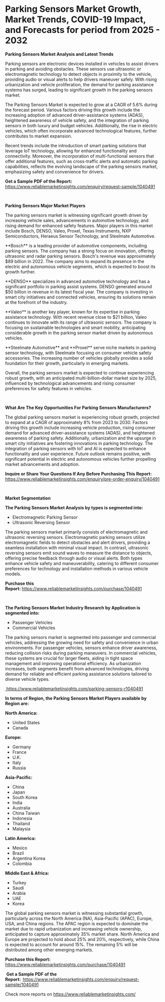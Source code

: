 <p><h1>Parking Sensors Market Growth, Market Trends, COVID-19 Impact, and Forecasts for period from 2025 - 2032</h1></p><p><strong>Parking Sensors Market Analysis and Latest Trends</strong></p>
<p><p>Parking sensors are electronic devices installed in vehicles to assist drivers in parking and avoiding obstacles. These sensors use ultrasonic or electromagnetic technology to detect objects in proximity to the vehicle, providing audio or visual alerts to help drivers maneuver safely. With rising urbanization and vehicle proliferation, the demand for parking assistance systems has surged, leading to significant growth in the parking sensors market.</p><p>The Parking Sensors Market is expected to grow at a CAGR of 5.6% during the forecast period. Various factors driving this growth include the increasing adoption of advanced driver-assistance systems (ADAS), heightened awareness of vehicle safety, and the integration of parking sensors in both luxury and budget vehicles. Additionally, the rise in electric vehicles, which often incorporate advanced technological features, further contributes to market expansion. </p><p>Recent trends include the introduction of smart parking solutions that leverage IoT technology, allowing for enhanced functionality and connectivity. Moreover, the incorporation of multi-functional sensors that offer additional features, such as cross-traffic alerts and automatic parking capabilities, reflects the evolving landscape of the parking sensors market, emphasizing safety and convenience for drivers.</p></p>
<p><strong>Get a Sample PDF of the Report:&nbsp;</strong> <a href="https://www.reliablemarketinsights.com/enquiry/request-sample/1040491?utm_campaign=3293&utm_medium=2&utm_source=Github&utm_content=ia&utm_term=06042025&utm_id=parking-sensors">https://www.reliablemarketinsights.com/enquiry/request-sample/1040491</a></p>
<p>&nbsp;</p>
<p><strong>Parking Sensors Major Market Players</strong></p>
<p><p>The parking sensors market is witnessing significant growth driven by increasing vehicle sales, advancements in automotive technology, and rising demand for enhanced safety features. Major players in this market include Bosch, DENSO, Valeo, Proxel, Texas Instruments, NXP Semiconductors, Heraeus Sensor Technology, and Steelmate Automotive.</p><p>**Bosch** is a leading provider of automotive components, including parking sensors. The company has a strong focus on innovation, offering ultrasonic and radar parking sensors. Bosch's revenue was approximately $89 billion in 2022. The company aims to expand its presence in the electric and autonomous vehicle segments, which is expected to boost its growth further.</p><p>**DENSO** specializes in advanced automotive technology and has a significant portfolio in parking assist systems. DENSO generated around $50 billion in revenue in its latest fiscal year. The company is investing in smart city initiatives and connected vehicles, ensuring its solutions remain at the forefront of the industry.</p><p>**Valeo** is another key player, known for its expertise in parking assistance technology. With recent revenue close to $21 billion, Valeo continues to innovate with its range of ultrasonic sensors. The company is focusing on sustainable technologies and smart mobility, anticipating considerable growth in the parking sensor market driven by autonomous vehicles.</p><p>**Steelmate Automotive** and **Proxel** serve niche markets in parking sensor technology, with Steelmate focusing on consumer vehicle safety accessories. The increasing number of vehicles globally provides a solid foundation for their growth, particularly in emerging markets.</p><p>Overall, the parking sensors market is expected to continue experiencing robust growth, with an anticipated multi-billion-dollar market size by 2025, influenced by technological advancements and rising consumer preferences for safety features in vehicles.</p></p>
<p>&nbsp;</p>
<p><strong>What Are The Key Opportunities For Parking Sensors Manufacturers?</strong></p>
<p><p>The global parking sensors market is experiencing robust growth, projected to expand at a CAGR of approximately 8% from 2023 to 2030. Factors driving this growth include increasing vehicle production, rising consumer demand for advanced driver-assistance systems (ADAS), and heightened awareness of parking safety. Additionally, urbanization and the upsurge in smart city initiatives are fostering innovations in parking technology. The integration of parking sensors with IoT and AI is expected to enhance functionality and user experience. Future outlook remains positive, with significant potential in electric and autonomous vehicles further propelling market advancements and adoption.</p></p>
<p><strong>Inquire or Share Your Questions If Any Before Purchasing This Report:</strong> <a href="https://www.reliablemarketinsights.com/enquiry/pre-order-enquiry/1040491?utm_campaign=3293&utm_medium=2&utm_source=Github&utm_content=ia&utm_term=06042025&utm_id=parking-sensors">https://www.reliablemarketinsights.com/enquiry/pre-order-enquiry/1040491</a></p>
<p>&nbsp;</p>
<p><strong>Market Segmentation</strong></p>
<p><strong>The Parking Sensors Market Analysis by types is segmented into:</strong></p>
<p><ul><li>Electromagnetic Parking Sensor</li><li>Ultrasonic Reversing Sensor</li></ul></p>
<p><p>The parking sensors market primarily consists of electromagnetic and ultrasonic reversing sensors. Electromagnetic parking sensors utilize electromagnetic fields to detect obstacles and alert drivers, providing a seamless installation with minimal visual impact. In contrast, ultrasonic reversing sensors emit sound waves to measure the distance to objects, offering precise feedback through audio or visual alerts. Both types enhance vehicle safety and maneuverability, catering to different consumer preferences for technology and installation methods in various vehicle models.</p></p>
<p><strong>Purchase this Report:&nbsp;</strong><a href="https://www.reliablemarketinsights.com/purchase/1040491?utm_campaign=3293&utm_medium=2&utm_source=Github&utm_content=ia&utm_term=06042025&utm_id=parking-sensors">https://www.reliablemarketinsights.com/purchase/1040491</a></p>
<p>&nbsp;</p>
<p><strong>The Parking Sensors Market Industry Research by Application is segmented into:</strong></p>
<p><ul><li>Passenger Vehicles</li><li>Commercial Vehicles</li></ul></p>
<p><p>The parking sensors market is segmented into passenger and commercial vehicles, addressing the growing need for safety and convenience in urban environments. For passenger vehicles, sensors enhance driver awareness, reducing collision risks during parking maneuvers. In commercial vehicles, these systems are crucial for larger fleets, aiding in tight space management and improving operational efficiency. As urbanization increases, both segments benefit from advanced technologies, driving demand for reliable and efficient parking assistance solutions tailored to diverse vehicle types.</p></p>
<p><a href="https://www.reliablemarketinsights.com/parking-sensors-r1040491?utm_campaign=3293&utm_medium=2&utm_source=Github&utm_content=ia&utm_term=06042025&utm_id=parking-sensors">&nbsp;https://www.reliablemarketinsights.com/parking-sensors-r1040491</a></p>
<p><strong>In terms of Region, the Parking Sensors Market Players available by Region are:</strong></p>
<p>
    <p> <strong> North America: </strong>
        <ul>
            <li>United States</li>
            <li>Canada</li>
        </ul>
        </p> 
    <p> <strong> Europe: </strong>
        <ul>
            <li>Germany</li>
            <li>France</li>
            <li>U.K.</li>
            <li>Italy</li>
            <li>Russia</li>
        </ul>
        </p> 
    <p> <strong> Asia-Pacific: </strong>
        <ul>
            <li>China</li>
            <li>Japan</li>
            <li>South Korea</li>
            <li>India</li>
            <li>Australia</li>
            <li>China Taiwan</li>
            <li>Indonesia</li>
            <li>Thailand</li>
            <li>Malaysia</li>
        </ul>
        </p> 
    <p> <strong> Latin America: </strong>
        <ul>
            <li>Mexico</li>
            <li>Brazil</li>
            <li>Argentina Korea</li>
            <li>Colombia</li>
        </ul>
        </p> 
    <p> <strong> Middle East & Africa: </strong>
        <ul>
            <li>Turkey</li>
            <li>Saudi</li>
            <li>Arabia</li>
            <li>UAE</li>
            <li>Korea</li>
        </ul>
    </p>
    </p>
<p><p>The global parking sensors market is witnessing substantial growth, particularly across the North America (NA), Asia-Pacific (APAC), Europe, USA, and China regions. The APAC region is expected to dominate the market due to rapid urbanization and increasing vehicle ownership, anticipated to capture approximately 35% market share. North America and Europe are projected to hold about 25% and 20%, respectively, while China is expected to account for around 15%. The remaining 5% will be distributed among other emerging markets.</p></p>
<p><strong>Purchase this Report: </strong><a href="https://www.reliablemarketinsights.com/purchase/1040491?utm_campaign=3293&utm_medium=2&utm_source=Github&utm_content=ia&utm_term=06042025&utm_id=parking-sensors">https://www.reliablemarketinsights.com/purchase/1040491</a></p>
<p>&nbsp;<strong>Get a Sample PDF of the Report:&nbsp;&nbsp;</strong><a href="https://www.reliablemarketinsights.com/enquiry/request-sample/1040491?utm_campaign=3293&utm_medium=2&utm_source=Github&utm_content=ia&utm_term=06042025&utm_id=parking-sensors">https://www.reliablemarketinsights.com/enquiry/request-sample/1040491</a></p>
<p><strong></strong></p>
<p>Check more reports on <a href="https://www.reliablemarketinsights.com/?utm_campaign=3293&utm_medium=2&utm_source=Github&utm_content=ia&utm_term=06042025&utm_id=parking-sensors">https://www.reliablemarketinsights.com/</a></p>